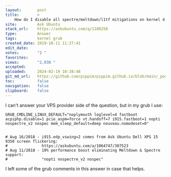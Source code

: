 ```yaml
---
layout:       post
title:        >
    How do I disable all spectre/meltdown/l1tf mitigations on kernel 4.15.0?
site:         Ask Ubuntu
stack_url:    https://askubuntu.com/q/1180250
type:         Answer
tags:         kernel grub
created_date: 2019-10-11 11:27:41
edit_date:    
votes:        "2 "
favorites:    
views:        "2,038 "
accepted:     
uploaded:     2024-02-19 10:38:48
git_md_url:   https://github.com/pippim/pippim.github.io/blob/main/_posts/2019/2019-10-11-How-do-I-disable-all-spectre_meltdown_l1tf-mitigations-on-kernel-4.15.0_.md
toc:          false
navigation:   false
clipboard:    false
---
```


I can't answer your VPS provider side of the question, but in my grub I use:

``` 
GRUB_CMDLINE_LINUX_DEFAULT="noplymouth loglevel=4 fastboot acpiphp.disable=1 pcie_aspm=force vt.handoff=7 i915.fastboot=1 nopti nospectre_v2 nospec mem_sleep_default=deep nouveau.nomodeset=0"


# Aug 16/2018 - i915.edp_vswing=2 comes from Ask Ubuntu Dell XPS 15 9350 screen flickering:
#               https://askubuntu.com/a/1064747/307523
# Aug 11/2018 - 10% performance boost eliminating Meltdown & Spectre support:
#               "nopti nospectre_v2 nospec"
```

I left some of the grub comments in this answer in case that helps.
